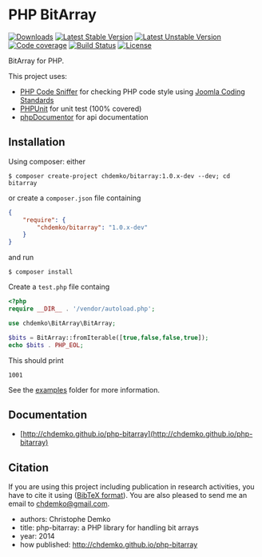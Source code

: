 PHP BitArray
======================
[![Downloads](https://poser.pugx.org/chdemko/bitarray/d/total.png)](https://packagist.org/packages/chdemko/bitarray)
[![Latest Stable Version](https://poser.pugx.org/chdemko/bitarray/version.png)](https://packagist.org/packages/chdemko/bitarray)
[![Latest Unstable Version](https://poser.pugx.org/chdemko/bitarray/v/unstable.png)](https://packagist.org/packages/chdemko/bitarray)
[![Code coverage](https://coveralls.io/repos/chdemko/php-bitarray/badge.png?branch=master)](https://coveralls.io/r/chdemko/php-bitarray?branch=master)
[![Build Status](https://secure.travis-ci.org/chdemko/php-bitarray.png)](http://travis-ci.org/chdemko/php-bitarray)
[![License](https://poser.pugx.org/chdemko/bitarray/license.png)](http://www.cecill.info/licences/Licence_CeCILL-B_V1-en.html)

BitArray for PHP.

This project uses:

* [PHP Code Sniffer](http://pear.php.net/package/PHP_CodeSniffer) for checking PHP code style using [Joomla Coding Standards](https://github.com/joomla/coding-standards)
* [PHPUnit](http://phpunit.de/) for unit test (100% covered)
* [phpDocumentor](http://http://www.phpdoc.org/) for api documentation

Installation
------------

Using composer: either

~~~
$ composer create-project chdemko/bitarray:1.0.x-dev --dev; cd bitarray
~~~

or create a `composer.json` file containing

~~~json
{
    "require": {
        "chdemko/bitarray": "1.0.x-dev"
    }
}
~~~
and run
~~~
$ composer install
~~~

Create a `test.php` file containg
~~~php
<?php
require __DIR__ . '/vendor/autoload.php';

use chdemko\BitArray\BitArray;

$bits = BitArray::fromIterable([true,false,false,true]);
echo $bits . PHP_EOL;
~~~
This should print
~~~
1001
~~~
See the [examples](https://github.com/chdemko/php-bitarray/tree/master/examples) folder for more information.

Documentation
-------------

* [http://chdemko.github.io/php-bitarray](http://chdemko.github.io/php-bitarray)

Citation
--------

If you are using this project including publication in research activities, you have to cite it using ([BibTeX format](https://raw.github.com/chdemko/php-bitarray/master/cite.bib)). You are also pleased to send me an email to chdemko@gmail.com.
* authors: Christophe Demko
* title: php-bitarray: a PHP library for handling bit arrays
* year: 2014
* how published: http://chdemko.github.io/php-bitarray

